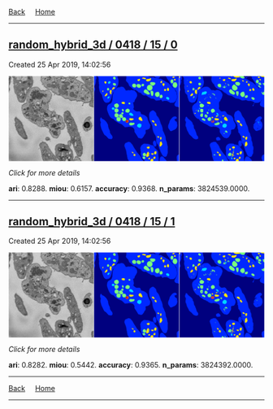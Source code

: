 
[Back](..)&nbsp;&nbsp;&nbsp;&nbsp;&nbsp;[Home](https://leapmanlab.github.io/snapshots)

---

<div class="summary"><a href="0"><h2>random_hybrid_3d / 0418 / 15 / 0</h2></a><p>Created 25 Apr 2019, 14:02:56
</p><a href="0"><img src="0/media/summary.png" align="center"></a><p>
<i>Click for more details</i>
</p></div>

**ari**: 0.8288. **miou**: 0.6157. **accuracy**: 0.9368. **n_params**: 3824539.0000. 

---

<div class="summary"><a href="1"><h2>random_hybrid_3d / 0418 / 15 / 1</h2></a><p>Created 25 Apr 2019, 14:02:56
</p><a href="1"><img src="1/media/summary.png" align="center"></a><p>
<i>Click for more details</i>
</p></div>

**ari**: 0.8282. **miou**: 0.5442. **accuracy**: 0.9365. **n_params**: 3824392.0000. 

---

[Back](..)&nbsp;&nbsp;&nbsp;&nbsp;&nbsp;[Home](https://leapmanlab.github.io/snapshots)

---